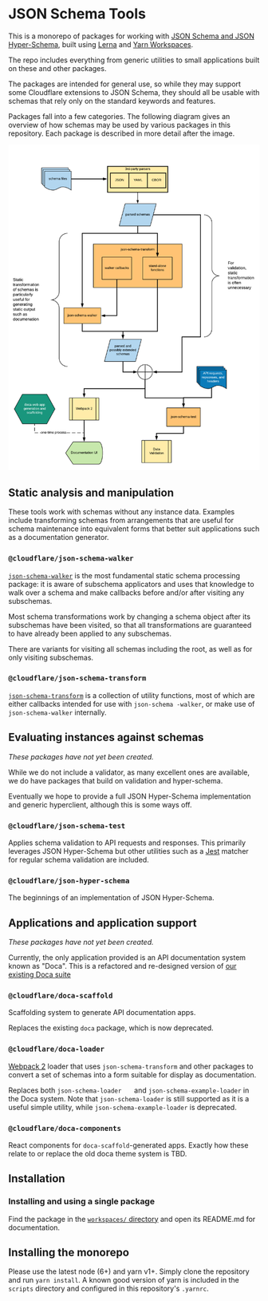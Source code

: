 # JSON Schema Tools

This is a monorepo of packages for working with
[JSON Schema and JSON Hyper-Schema](http://json-schema.org),
built using [Lerna](https://github.com/lerna/lerna) and
[Yarn Workspaces](https://yarnpkg.com/lang/en/docs/workspaces/).

The repo includes everything from generic utilities to small applications
built on these and other packages.

The packages are intended for general use, so
while they may support some Cloudflare extensions to JSON Schema,
they should all be usable with schemas that rely only on the
standard keywords and features.

Packages fall into a few categories.  The following diagram gives an overview of how schemas may be used by various packages in this repository.  Each package is described in more detail after the image.

![A possible json-schema-tools data flow can involve static schema transformations with the walker and transform packages, which can produce schemas suitable for use in applications such as the Doca API documentation system.  Alternatively, schemas can be used (typically as-is) for validating API data at runtime.](diagram-of-packages.png "Example data flows")

## Static analysis and manipulation

These tools work with schemas without any instance data.  Examples include transforming schemas from arrangements that are useful for schema maintenance into equivalent forms that better suit applications such as a documentation generator.

### `@cloudflare/json-schema-walker`

[`json-schema-walker`](workspaces/json-schema-walker/README.md) is the most fundamental static schema processing package: it is aware of subschema applicators and uses that knowledge to walk over a schema and make callbacks before and/or after visiting any subschemas.

Most schema transformations work by changing a schema object after its subschemas have been visited, so that all transformations are guaranteed to have already been applied to any subschemas.

There are variants for visiting all schemas including the root, as well as for only visiting subschemas.

### `@cloudflare/json-schema-transform`

[`json-schema-transform`](workspaces/json-schema-transform/README.md) is a collection of utility functions, most of which are either callbacks intended for use with `json-schema -walker`, or make use of `json-schema-walker` internally.

## Evaluating instances against schemas

_These packages have not yet been created._

While we do not include a validator, as many excellent ones are available, we do have packages that build on validation and hyper-schema.

Eventually we hope to provide a full JSON Hyper-Schema implementation and generic hyperclient, although this is some ways off.

### `@cloudflare/json-schema-test`

Applies schema validation to API requests and responses.  This primarily leverages JSON Hyper-Schema but other utilities such as a [Jest](https://facebook.github.io/jest/) matcher for regular schema validation are included.

### `@cloudflare/json-hyper-schema`

The beginnings of an implementation of JSON Hyper-Schema.

## Applications and application support

_These packages have not yet been created._

Currently, the only application provided is an API documentation system known as "Doca".  This is a refactored and re-designed version of [our existing Doca suite](https://github.com/cloudflare/doca)

### `@cloudflare/doca-scaffold`

Scaffolding system to generate API documentation apps.

Replaces the existing `doca` package, which is now deprecated.

### `@cloudflare/doca-loader`

[Webpack 2](https://webpack.js.org/) loader that uses `json-schema-transform` and other packages to convert a set of schemas into a form suitable for display as documentation.

Replaces both `json-schema-loader	` and `json-schema-example-loader` in the Doca system.  Note that `json-schema-loader` is still supported as it is a useful simple utility, while `json-schema-example-loader` is deprecated.

### `@cloudflare/doca-components`

React components for `doca-scaffold`-generated apps.  Exactly how these relate to or replace the old doca theme system is TBD.


## Installation

### Installing and using a single package

Find the package in the [`workspaces/` directory](workspaces) and
open its README.md for documentation.

## Installing the monorepo

Please use the latest node (6+) and yarn v1+.  Simply clone the repository
and run `yarn install`.  A known good version of yarn is included in
the `scripts` directory and configured in this repository's `.yarnrc`.

